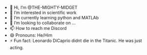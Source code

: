- 👋 Hi, I’m @THE-MIGHTY-MIDGET
- 👀 I’m interested in scientific work
- 🌱 I’m currently learning python and MATLAb
- 💞️ I’m looking to collaborate on ...
- 📫 How to reach me Discord
- 😄 Pronouns: He/Him
- ⚡ Fun fact: Leonardo DiCaprio didnt die in the Titanic. He was just acting.

<!---
THE-MIGHTY-MIDGET/THE-MIGHTY-MIDGET is a ✨ special ✨ repository because its `README.md` (this file) appears on your GitHub profile.
You can click the Preview link to take a look at your changes.
--->

